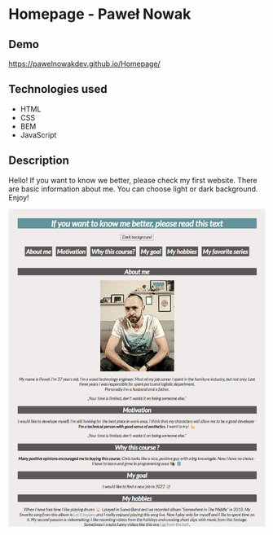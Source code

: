 # Homepage - Paweł Nowak 

## Demo

https://pawelnowakdev.github.io/Homepage/

## Technologies used

- HTML
- CSS
- BEM
- JavaScript

## Description

Hello! If you want to know we better, please check my first website. There are basic information about me. You can choose light or dark background. Enjoy!

![How to change background](https://raw.githubusercontent.com/PawelNowakDev/Homepage/52a5404fc37ab80d1579b8d058a6385ed3ea4e24/images/HomepageAnimation.gif)